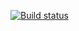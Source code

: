 [![Build status](https://ci.appveyor.com/api/projects/status/tj7uqj3xs4h7ndox?svg=true)](https://ci.appveyor.com/project/JulietteT/sel-s2q2i)
